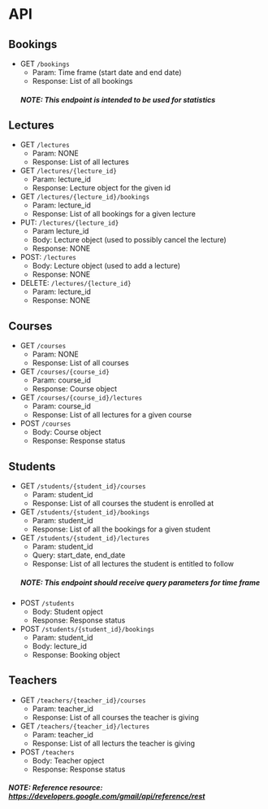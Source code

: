 # API
<!-- Endpoints are meant to be preceded by /api (/operations == /api/operations)-->
## Bookings
- GET `/bookings`
  - Param: Time frame (start date and end date)
  - Response: List of all bookings
  ##### NOTE: This endpoint is intended to be used for statistics 

## Lectures
- GET `/lectures`
  - Param: NONE
  - Response: List of all lectures
- GET `/lectures/{lecture_id}`
  - Param: lecture_id
  - Response: Lecture object for the given id
- GET `/lectures/{lecture_id}/bookings`
  - Param: lecture_id
  - Response: List of all bookings for a given lecture
- PUT: `/lectures/{lecture_id}`
  - Param lecture_id
  - Body: Lecture object (used to possibly cancel the lecture)
  - Response: NONE
- POST: `/lectures`
  - Body: Lecture object (used to add a lecture)
  - Response: NONE
- DELETE: `/lectures/{lecture_id}`
  - Param: lecture_id
  - Response: NONE
  
## Courses
- GET `/courses`
  - Param: NONE
  - Response: List of all courses
- GET `/courses/{course_id}`
  - Param: course_id
  - Response: Course object
- GET `/courses/{course_id}/lectures`
  - Param: course_id
  - Response: List of all lectures for a given course
- POST `/courses`
  - Body: Course object
  - Response: Response status
  
## Students
- GET `/students/{student_id}/courses`
  - Param: student_id
  - Response: List of all courses the student is enrolled at
- GET `/students/{student_id}/bookings`
  - Param: student_id
  - Response: List of all the bookings for a given student
- GET `/students/{student_id}/lectures`
  - Param: student_id
  - Query: start_date, end_date
  - Response: List of all lectures the student is entitled to follow
  ##### NOTE: This endpoint should receive query parameters for time frame
- POST `/students`
  - Body: Student opject
  - Response: Response status
- POST `/students/{student_id}/bookings`
  - Param: student_id
  - Body: lecture_id
  - Response: Booking object

## Teachers
- GET `/teachers/{teacher_id}/courses`
  - Param: teacher_id
  - Response: List of all courses the teacher is giving
- GET `/teachers/{teacher_id}/lectures`
  - Param: teacher_id
  - Response: List of all lecturs the teacher is giving
- POST `/teachers`
  - Body: Teacher opject
  - Response: Response status
  
  
##### NOTE: Reference resource: https://developers.google.com/gmail/api/reference/rest 
<!-- API does not include possible DELETE needed -->